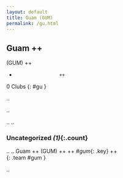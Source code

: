 ```yaml
---
layout: default
title: Guam (GUM)
permalink: /gu.html
---
```



## Guam   ++
(GUM)  ++
-                     ++
0 Clubs
{: #gu }


.. 




.. 




.. 
.. 


### Uncategorized _(1)_{:.count}


..
..
Guam  ++
 (GUM) ++
 ++
_#gum_{: .key} ++
<br>
{: .team #gum }




.. 
 
